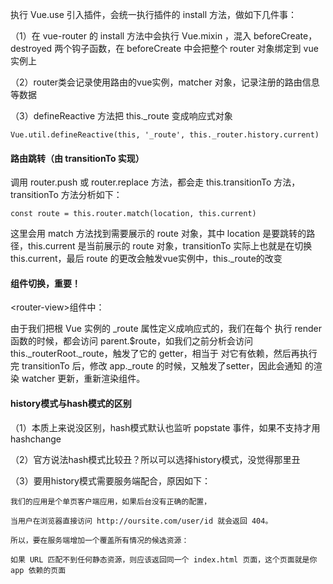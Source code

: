 执行 Vue.use 引入插件，会统一执行插件的 install 方法，做如下几件事：

（1）在 vue-router 的 install 方法中会执行 Vue.mixin ，混入 beforeCreate，destroyed 两个钩子函数，在 beforeCreate 中会把整个 router 对象绑定到 vue 实例上

（2）router类会记录使用路由的vue实例，matcher 对象，记录注册的路由信息等数据

（3）defineReactive 方法把 this._route 变成响应式对象

```
Vue.util.defineReactive(this, '_route', this._router.history.current)
```

#### 路由跳转（由 transitionTo 实现）

调用 router.push 或 router.replace 方法，都会走 this.transitionTo 方法，transitionTo 方法分析如下：

```
const route = this.router.match(location, this.current)
```

这里会用 match 方法找到需要展示的 route 对象，其中 location 是要跳转的路径，this.current 是当前展示的 route 对象，transitionTo 实际上也就是在切换 this.current，最后 route 的更改会触发vue实例中，this._route的改变

#### 组件切换，重要！

\<router-view\>组件中：

由于我们把根 Vue 实例的 _route 属性定义成响应式的，我们在每个 <router-view> 执行 render 函数的时候，都会访问 parent.$route，如我们之前分析会访问 this._routerRoot._route，触发了它的 getter，相当于 <router-view> 对它有依赖，然后再执行完 transitionTo 后，修改 app._route 的时候，又触发了setter，因此会通知 <router-view> 的渲染 watcher 更新，重新渲染组件。

#### history模式与hash模式的区别

（1）本质上来说没区别，hash模式默认也监听 popstate 事件，如果不支持才用 hashchange

（2）官方说法hash模式比较丑？所以可以选择history模式，没觉得那里丑

（3）要用history模式需要服务端配合，原因如下：

```
我们的应用是个单页客户端应用，如果后台没有正确的配置，

当用户在浏览器直接访问 http://oursite.com/user/id 就会返回 404。

所以，要在服务端增加一个覆盖所有情况的候选资源：

如果 URL 匹配不到任何静态资源，则应该返回同一个 index.html 页面，这个页面就是你 app 依赖的页面
```



